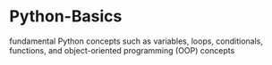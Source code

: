 # Python-Basics
fundamental Python concepts such as variables, loops, conditionals, functions, and object-oriented programming (OOP) concepts

